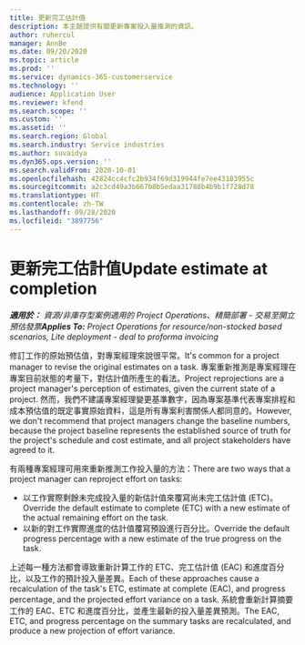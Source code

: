 ```yaml
---
title: 更新完工估計值
description: 本主題提供有關更新專案投入量推測的資訊。
author: ruhercul
manager: AnnBe
ms.date: 09/20/2020
ms.topic: article
ms.prod: ''
ms.service: dynamics-365-customerservice
ms.technology: ''
audience: Application User
ms.reviewer: kfend
ms.search.scope: ''
ms.custom: ''
ms.assetid: ''
ms.search.region: Global
ms.search.industry: Service industries
ms.author: suvaidya
ms.dyn365.ops.version: ''
ms.search.validFrom: 2020-10-01
ms.openlocfilehash: 42824cc4cfc2b934f69d319944fe7ee43183955c
ms.sourcegitcommit: a2c3cd49a3b667b8b5edaa31788b4b9b1f728d78
ms.translationtype: HT
ms.contentlocale: zh-TW
ms.lasthandoff: 09/28/2020
ms.locfileid: "3897756"
---
```

# <a name="update-estimate-at-completion"></a><span data-ttu-id="3d07c-103">更新完工估計值</span><span class="sxs-lookup"><span data-stu-id="3d07c-103">Update estimate at completion</span></span>

<span data-ttu-id="3d07c-104">_**適用於：** 資源/非庫存型案例適用的 Project Operations、精簡部署 - 交易至開立預估發票_</span><span class="sxs-lookup"><span data-stu-id="3d07c-104">_**Applies To:** Project Operations for resource/non-stocked based scenarios, Lite deployment - deal to proforma invoicing_</span></span>

<span data-ttu-id="3d07c-105">修訂工作的原始預估值，對專案經理來說很平常。</span><span class="sxs-lookup"><span data-stu-id="3d07c-105">It's common for a project manager to revise the original estimates on a task.</span></span> <span data-ttu-id="3d07c-106">專案重新推測是專案經理在專案目前狀態的考量下，對估計值所產生的看法。</span><span class="sxs-lookup"><span data-stu-id="3d07c-106">Project reprojections are a project manager's perception of estimates, given the current state of a project.</span></span> <span data-ttu-id="3d07c-107">然而，我們不建議專案經理變更基準數字，因為專案基準代表專案排程和成本預估值的既定事實原始資料，這是所有專案利害關係人都同意的。</span><span class="sxs-lookup"><span data-stu-id="3d07c-107">However, we don't recommend that project managers change the baseline numbers, because the project baseline represents the established source of truth for the project's schedule and cost estimate, and all project stakeholders have agreed to it.</span></span>

<span data-ttu-id="3d07c-108">有兩種專案經理可用來重新推測工作投入量的方法：</span><span class="sxs-lookup"><span data-stu-id="3d07c-108">There are two ways that a project manager can reproject effort on tasks:</span></span>

- <span data-ttu-id="3d07c-109">以工作實際剩餘未完成投入量的新估計值來覆寫尚未完工估計值 (ETC)。</span><span class="sxs-lookup"><span data-stu-id="3d07c-109">Override the default estimate to complete (ETC) with a new estimate of the actual remaining effort on the task.</span></span> 
- <span data-ttu-id="3d07c-110">以新的對工作實際進度的估計值覆寫預設進行百分比。</span><span class="sxs-lookup"><span data-stu-id="3d07c-110">Override the default progress percentage with a new estimate of the true progress on the task.</span></span>

<span data-ttu-id="3d07c-111">上述每一種方法都會導致重新計算工作的 ETC、完工估計值 (EAC) 和進度百分比，以及工作的預計投入量差異。</span><span class="sxs-lookup"><span data-stu-id="3d07c-111">Each of these approaches cause a recalculation of the task's ETC, estimate at complete (EAC), and progress percentage, and the projected effort variance on a task.</span></span> <span data-ttu-id="3d07c-112">系統會重新計算摘要工作的 EAC、ETC 和進度百分比，並產生最新的投入量差異預測。</span><span class="sxs-lookup"><span data-stu-id="3d07c-112">The EAC, ETC, and progress percentage on the summary tasks are recalculated, and produce a new projection of effort variance.</span></span>
